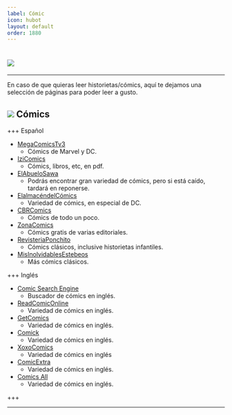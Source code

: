 ```yaml
---
label: Cómic
icon: hubot
layout: default
order: 1880
---
```



# ![](https://i.postimg.cc/Hx85rMz8/cooomic.png)


---

En caso de que quieras leer historietas/cómics, aquí te dejamos una selección de páginas para poder leer a gusto.


## ![](https://i.postimg.cc/fyHqs50r/Proyecto-nuevo-2.png) Cómics


+++ Español


- [MegaComicsTv3](https://megacomicstv3.blogspot.com/)
    - Cómics de Marvel y DC.
- [IziComics](https://www.izicomics.com/)
    - Cómics, libros, etc, en pdf.
- [ElAbueloSawa](https://www.elabuelosawa.org/)
    - Podrás encontrar gran variedad de cómics, pero si está caído, tardará en reponerse.
- [ElalmacéndelCómics](http://elalmacendelcomics.blogspot.com/)
    - Variedad de cómics, en especial de DC.
- [CBRComics](https://cbrcomics.net/)
    - Cómics de todo un poco.
- [ZonaComics](https://zonacomics.com/)
    - Cómics gratis de varias editoriales.
- [RevisteriaPonchito](http://revisteriaponchito.com/)
    - Cómics clásicos, inclusive historietas infantiles.
- [MisInolvidablesEstebeos](http://misinolvidablestebeos.blogspot.com/)
    - Más cómics clásicos.


+++ Inglés


- [Comic Search Engine](https://cse.google.com/cse?cx=006516753008110874046:p4hgytyrohg)
    - Buscador de cómics en inglés.
- [ReadComicOnline](https://readcomiconline.li/)
    - Variedad de cómics en inglés.
- [GetComics](https://getcomics.info/)
    - Variedad de cómics en inglés.
- [Comick](https://comick.app/home)
    - Variedad de cómics en inglés.
- [XoxoComics](https://xoxocomics.com/)
    - Variedad de cómics en inglés
- [ComicExtra](https://www.comicextra.com/)
    - Variedad de cómics en inglés.
- [Comics All](https://comics-all.com/)
    - Variedad de cómics en inglés.


+++

---




